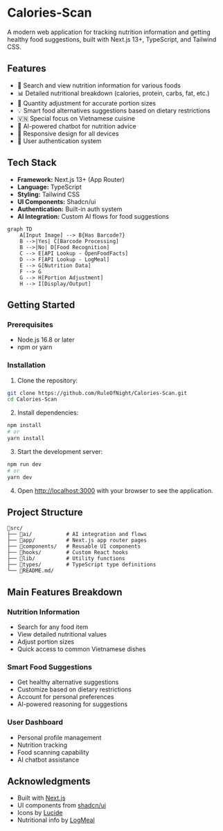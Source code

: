 # Calories-Scan

A modern web application for tracking nutrition information and getting healthy food suggestions, built with Next.js 13+, TypeScript, and Tailwind CSS.

## Features

- 🍱 Search and view nutrition information for various foods
- 📊 Detailed nutritional breakdown (calories, protein, carbs, fat, etc.)
- 🔄 Quantity adjustment for accurate portion sizes
- 💡 Smart food alternatives suggestions based on dietary restrictions
- 🇻🇳 Special focus on Vietnamese cuisine
- 🤖 AI-powered chatbot for nutrition advice
- 📱 Responsive design for all devices
- 🔐 User authentication system

## Tech Stack

- **Framework:** Next.js 13+ (App Router)
- **Language:** TypeScript
- **Styling:** Tailwind CSS
- **UI Components:** Shadcn/ui
- **Authentication:** Built-in auth system
- **AI Integration:** Custom AI flows for food suggestions

```mermaid
graph TD
    A[Input Image] --> B{Has Barcode?}
    B -->|Yes| C[Barcode Processing]
    B -->|No| D[Food Recognition]
    C --> E[API Lookup - OpenFoodFacts]
    D --> F[API Lookup - LogMeal]
    E --> G[Nutrition Data]
    F --> G
    G --> H[Portion Adjustment]
    H --> I[Display/Output]
```

## Getting Started

### Prerequisites

- Node.js 16.8 or later
- npm or yarn

### Installation

1. Clone the repository:
```bash
git clone https://github.com/RuleOfNight/Calories-Scan.git
cd Calories-Scan
```

2. Install dependencies:
```bash
npm install
# or
yarn install
```

3. Start the development server:
```bash
npm run dev
# or
yarn dev
```

4. Open [http://localhost:3000](http://localhost:3000) with your browser to see the application.

## Project Structure

```
📂src/
├── 📂ai/           # AI integration and flows
├── 📂app/          # Next.js app router pages
├── 📂components/   # Reusable UI components
├── 📂hooks/        # Custom React hooks
├── 📂lib/          # Utility functions
├── 📂types/        # TypeScript type definitions
└── 📄README.md/
```

## Main Features Breakdown

### Nutrition Information
- Search for any food item
- View detailed nutritional values
- Adjust portion sizes
- Quick access to common Vietnamese dishes

### Smart Food Suggestions
- Get healthy alternative suggestions
- Customize based on dietary restrictions
- Account for personal preferences
- AI-powered reasoning for suggestions

### User Dashboard
- Personal profile management
- Nutrition tracking
- Food scanning capability
- AI chatbot assistance


## Acknowledgments

- Built with [Next.js](https://nextjs.org/)
- UI components from [shadcn/ui](https://ui.shadcn.com/)
- Icons by [Lucide](https://lucide.dev/)
- Nutritional info by [LogMeal](https://api.logmeal.com/api/docs/)